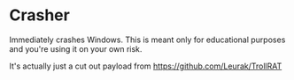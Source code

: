 # Crasher
Immediately crashes Windows.
This is meant only for educational purposes and you're using it on your own risk.

It's actually just a cut out payload from https://github.com/Leurak/TrollRAT

